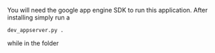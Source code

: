 You will need the google app engine SDK to run this application. After installing simply run a
```
dev_appserver.py .
```

while in the folder